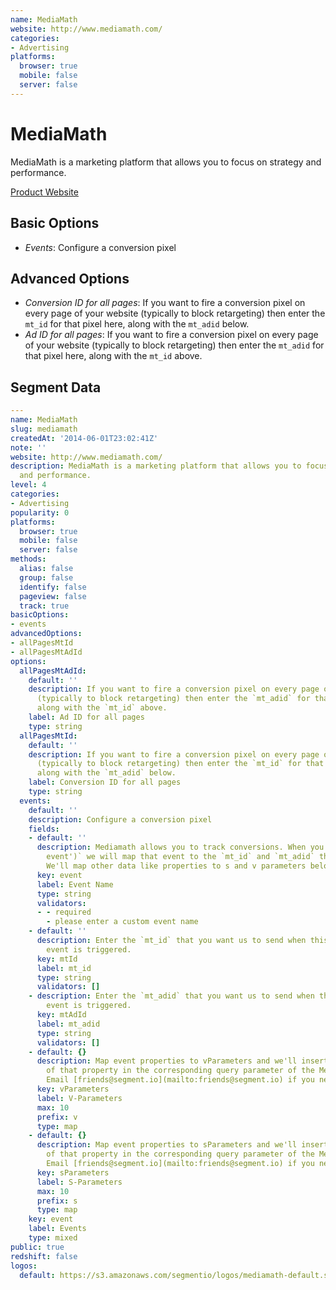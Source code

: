 ```yaml
---
name: MediaMath
website: http://www.mediamath.com/
categories:
- Advertising
platforms:
  browser: true
  mobile: false
  server: false
---
```


# MediaMath

MediaMath is a marketing platform that allows you to focus on strategy and performance.

[Product Website](http://www.mediamath.com/)

## Basic Options

- *Events*: Configure a conversion pixel

## Advanced Options

- *Conversion ID for all pages*: If you want to fire a conversion pixel on every page of your website (typically to block retargeting) then enter the `mt_id` for that pixel here, along with the `mt_adid` below.
- *Ad ID for all pages*: If you want to fire a conversion pixel on every page of your website (typically to block retargeting) then enter the `mt_adid` for that pixel here, along with the `mt_id` above.

## Segment Data
```yaml
---
name: MediaMath
slug: mediamath
createdAt: '2014-06-01T23:02:41Z'
note: ''
website: http://www.mediamath.com/
description: MediaMath is a marketing platform that allows you to focus on strategy
  and performance.
level: 4
categories:
- Advertising
popularity: 0
platforms:
  browser: true
  mobile: false
  server: false
methods:
  alias: false
  group: false
  identify: false
  pageview: false
  track: true
basicOptions:
- events
advancedOptions:
- allPagesMtId
- allPagesMtAdId
options:
  allPagesMtAdId:
    default: ''
    description: If you want to fire a conversion pixel on every page of your website
      (typically to block retargeting) then enter the `mt_adid` for that pixel here,
      along with the `mt_id` above.
    label: Ad ID for all pages
    type: string
  allPagesMtId:
    default: ''
    description: If you want to fire a conversion pixel on every page of your website
      (typically to block retargeting) then enter the `mt_id` for that pixel here,
      along with the `mt_adid` below.
    label: Conversion ID for all pages
    type: string
  events:
    default: ''
    description: Configure a conversion pixel
    fields:
    - default: ''
      description: Mediamath allows you to track conversions. When you `analytics.track('my
        event')` we will map that event to the `mt_id` and `mt_adid` that you provide.
        We'll map other data like properties to s and v parameters below.
      key: event
      label: Event Name
      type: string
      validators:
      - - required
        - please enter a custom event name
    - default: ''
      description: Enter the `mt_id` that you want us to send when this conversion
        event is triggered.
      key: mtId
      label: mt_id
      type: string
      validators: []
    - description: Enter the `mt_adid` that you want us to send when this conversion
        event is triggered.
      key: mtAdId
      label: mt_adid
      type: string
      validators: []
    - default: {}
      description: Map event properties to vParameters and we'll insert the value
        of that property in the corresponding query parameter of the MediaMath Pixel.
        Email [friends@segment.io](mailto:friends@segment.io) if you need help!
      key: vParameters
      label: V-Parameters
      max: 10
      prefix: v
      type: map
    - default: {}
      description: Map event properties to sParameters and we'll insert the value
        of that property in the corresponding query parameter of the MediaMath Pixel.
        Email [friends@segment.io](mailto:friends@segment.io) if you need help!
      key: sParameters
      label: S-Parameters
      max: 10
      prefix: s
      type: map
    key: event
    label: Events
    type: mixed
public: true
redshift: false
logos:
  default: https://s3.amazonaws.com/segmentio/logos/mediamath-default.svg

```

